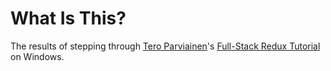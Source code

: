 What Is This?
=============
The results of stepping through [Tero Parviainen](http://teropa.info/)'s [Full-Stack Redux Tutorial](http://teropa.info/blog/2015/09/10/full-stack-redux-tutorial.html) on Windows.